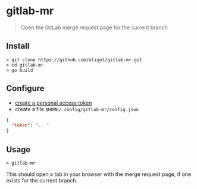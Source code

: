# gitlab-mr

> Open the GitLab merge request page for the current branch


## Install

```
> git clone https://github.com/oligot/gitlab-mr.git
> cd gitlab-mr
> go build
```

## Configure

* [create a personal access token](https://docs.gitlab.com/ee/user/profile/personal_access_tokens.html#creating-a-personal-access-token)
* create a file `$HOME/.config/gitlab-mr/config.json`

```json
{
  "token": "..." 
}
```

## Usage

```
> gitlab-mr
```

This should open a tab in your browser with the merge request page, if one exists for the current branch.
